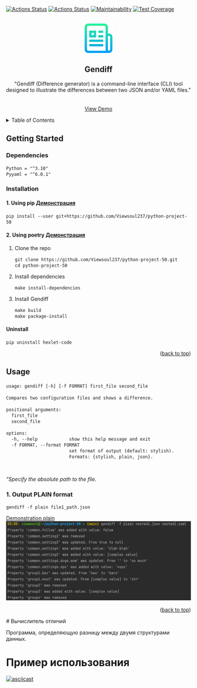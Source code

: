 <a name="readme-top"></a>
[![Actions Status](https://github.com/Viewsoul237/python-project-50/workflows/hexlet-check/badge.svg)](https://github.com/Viewsoul237/python-project-50/actions)
[![Actions Status](https://github.com/Viewsoul237/python-project-50/actions/workflows/pyci.yml/badge.svg)](https://github.com/Viewsoul237/python-project-50/actions)
[![Maintainability](https://api.codeclimate.com/v1/badges/1bc0ca1e3fa3f4d83705/maintainability)](https://codeclimate.com/github/Viewsoul237/python-project-50/maintainability)
[![Test Coverage](https://api.codeclimate.com/v1/badges/1bc0ca1e3fa3f4d83705/test_coverage)](https://codeclimate.com/github/Viewsoul237/python-project-50/test_coverage)


<!-- PROJECT LOGO -->
<br />
<div align="center">
  <a href="https://github.com/Viewsoul237/python-project-50">
    <img src="images/logo.png" alt="Logo" width="80" height="80">
  </a>
<h2 align="center">Gendiff</h2>
  <p align="center">
    "Gendiff (Difference generator) is a command-line interface (CLI)
    tool designed to illustrate the differences between two JSON and/or YAML files."
    <br />
    <br />
    <br />
    <a href="https://asciinema.org/a/az1xRy7EXWdPvPNxVrKmYU76p">View Demo</a>

  </p>
</div>



<!-- TABLE OF CONTENTS -->
<details>
  <summary>Table of Contents</summary>
  <ol>
    <li>
      <a href="#getting-started">Getting Started</a>
      <ul>
        <li><a href="#dependencies">Dependencies</a></li>
        <li><a href="#installation">Installation</a></li>
      </ul>
    </li>
    <li><a href="#usage">Usage</a></li>
    <li><a href="#roadmap">Roadmap</a></li>
    <li><a href="#contributing">Contributing</a></li>
    <li><a href="#license">License</a></li>
    <li><a href="#contact">Contact</a></li>
    <li><a href="#acknowledgments">Acknowledgments</a></li>
  </ol>
</details>


<!-- GETTING STARTED -->
## Getting Started

### Dependencies

  ```
  Python = "^3.10"
  Pyyaml = "^6.0.1"
  ```

### Installation

#### 1. Using pip [Демонстрация](https://asciinema.org/a/MwxcwiKeeYnqhAfq5asKOGTuY)

```
pip install --user git+https://github.com/Viewsoul237/python-project-50
```

#### 2. Using poetry [Демонстрация](https://asciinema.org/a/ShWliOs89DVj8a396XvhevHzD)
1. Clone the repo
   ```
   git clone https://github.com/Viewsoul237/python-project-50.git
   cd python-project-50
   ```
2. Install dependencies
   ```
   make install-dependencies
   ```
3. Install Gendiff
   ```
   make build
   make package-install
   ```
   
#### Uninstall
   ```
   pip uninstall hexlet-code
   ```

<p align="right">(<a href="#readme-top">back to top</a>)</p>



<!-- USAGE EXAMPLES -->
## Usage
```
usage: gendiff [-h] [-f FORMAT] first_file second_file

Compares two configuration files and shows a difference.

positional arguments:
  first_file
  second_file

options:
  -h, --help            show this help message and exit
  -f FORMAT, --format FORMAT
                        set format of output (default: stylish).
                        Formats: {stylish, plain, json}.

```
<br></p>
*"Specify the absolute path to the file.*
### 1. Output PLAIN format
   ```
   gendiff -f plain file1_path.json
   ```

[Demonstration plain](https://asciinema.org/a/HEYFbGEsXyYWRi9evvxCPTMwE)
![](/images/plain.png)


<p align="right">(<a href="#readme-top">back to top</a>)</p>
# Вычислитель отличий

Программа, определяющую разницу между двумя структурами данных.

# Пример использования

[![asciicast](https://asciinema.org/a/az1xRy7EXWdPvPNxVrKmYU76p.svg)](https://asciinema.org/a/az1xRy7EXWdPvPNxVrKmYU76p)
